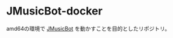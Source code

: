 # JMusicBot-docker

amd64の環境で [JMusicBot](https://github.com/Cosgy-Dev/JMusicBot-JP) を動かすことを目的としたリポジトリ。
